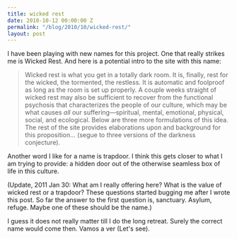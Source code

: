 ```yaml
---
title: wicked rest
date: 2010-10-12 00:00:00 Z
permalink: "/blog/2010/10/wicked-rest/"
layout: post
---
```


I have been playing with new names for this project. One that really strikes me is Wicked Rest. And here is a potential intro to the site with this name:

> Wicked rest is what you get in a totally dark room. It is, finally, rest for the wicked, the tormented, the restless. It is automatic and foolproof as long as the room is set up properly. A couple weeks straight of wicked rest may also be sufficient to recover from the functional psychosis that characterizes the people of our culture, which may be what causes _all_ our suffering—spiritual, mental, emotional, physical, social, and ecological. Below are three more formulations of this idea. The rest of the site provides elaborations upon and background for this proposition… (segue to three versions of the darkness conjecture).

Another word I like for a name is trapdoor. I think this gets closer to what I am trying to provide: a hidden door out of the otherwise seamless box of life in this culture.

(Update, 2011 Jan 30: What am I really offering here? What is the value of wicked rest or a trapdoor? These questions started bugging me after I wrote this post. So far the answer to the first question is, sanctuary. Asylum, refuge. Maybe one of these should be the name.)

I guess it does not really matter till I do the long retreat. Surely the correct name would come then. Vamos a ver (Let's see).